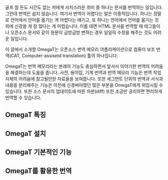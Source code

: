 골프 칠 돈도 시간도 없는 저에게 사치스러운 취미 중 하나는 문서를 번역하는 일입니다. 그런데 번역은 쉽지 않습니다. 여기서 번역이 어렵다는 말은 이중적입니다. 하나는 정말로 언어에서 언어를 옮기는 게 어렵다는 얘기고, 또 하나는 언어에서 언어를 옮기는 것 외에 신경쓸 게 참 많다는 게 어렵습니다. 이를 테면 HTML 문서를 번역할 때 태그들이나 오픈소스 문서와 같이 원문이 금방금방 변하는 경우 일일히 수정을 해주는 것도 어려운 일입니다.

이 글에서 소개할 OmegaT는 오픈소스 번역 메모리 어플리케이션으로 컴퓨터 보조 번역(CAT, Computer-assisetd translation) 툴의 하나입니다.

<!--more-->

OmegaT는 번역 메모리라는 본래의 기능도 충실하면서 앞서서 이야기한 번역의 어려움을 해결하는데 도움을 줍니다. 사전, 용어집, 기계 번역과 번역 메모리 기능은 번역 작업 자체의 어려움에 참고될만한 자료들을 보여줍니다. 또한 세그먼트 단위의 번역과 서식과 내용을 분리해주는 기능은 이전에 신경써야했던 많은 부분을 OmegaT에게 위임시킬 수 있습니다. 또한 소스 문서의 업데이트에 따른 차분(diff) 또한 조금만 궁리하면 편리하게 번역할 수 있습니다.

## OmegaT 특징 ##



## OmegaT 설치 ##

## OmegaT 기본적인 기능 ##

## OmegaT를 활용한 번역 ##
